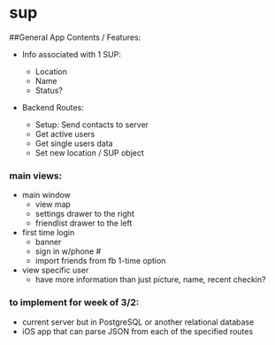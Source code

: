 # sup


##General App Contents / Features:

-	Info associated with 1 SUP:
	-	Location
	- Name
	- Status?

- Backend Routes:
	- Setup: Send contacts to server
	- Get active users
	- Get single users data
	- Set new location / SUP object

### main views:

-	main window
	-	view map
	-	settings drawer to the right
	-	friendlist drawer to the left
-	first time login
	-	banner
	-	sign in w/phone #
	-	import friends from fb 1-time option
-	view specific user
	-	have more information than just picture, name, recent checkin?
	

### to implement for week of 3/2:
-	current server but in PostgreSQL or another relational database
-	iOS app that can parse JSON from each of the specified routes


